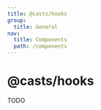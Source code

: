 ```yaml
---
title: @casts/hooks
group:
  title: General
nav:
  title: Components
  path: /components
---
```


# @casts/hooks

TODO
